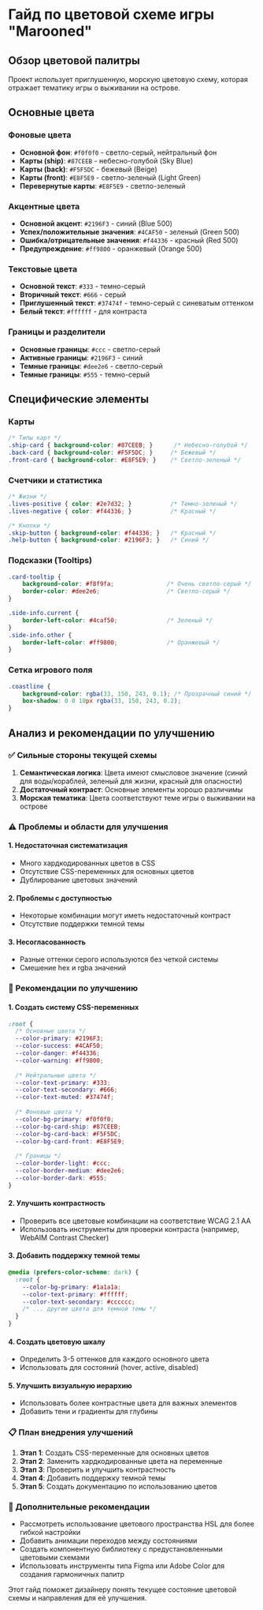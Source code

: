# Гайд по цветовой схеме игры "Marooned"

## Обзор цветовой палитры

Проект использует приглушенную, морскую цветовую схему, которая отражает тематику игры о выживании на острове.

## Основные цвета

### Фоновые цвета
- **Основной фон**: `#f0f0f0` - светло-серый, нейтральный фон
- **Карты (ship)**: `#87CEEB` - небесно-голубой (Sky Blue)
- **Карты (back)**: `#F5F5DC` - бежевый (Beige)
- **Карты (front)**: `#E8F5E9` - светло-зеленый (Light Green)
- **Перевернутые карты**: `#E8F5E9` - светло-зеленый

### Акцентные цвета
- **Основной акцент**: `#2196F3` - синий (Blue 500)
- **Успех/положительные значения**: `#4CAF50` - зеленый (Green 500)
- **Ошибка/отрицательные значения**: `#f44336` - красный (Red 500)
- **Предупреждение**: `#ff9800` - оранжевый (Orange 500)

### Текстовые цвета
- **Основной текст**: `#333` - темно-серый
- **Вторичный текст**: `#666` - серый
- **Приглушенный текст**: `#37474f` - темно-серый с синеватым оттенком
- **Белый текст**: `#ffffff` - для контраста

### Границы и разделители
- **Основные границы**: `#ccc` - светло-серый
- **Активные границы**: `#2196F3` - синий
- **Темные границы**: `#dee2e6` - светло-серый
- **Темные границы**: `#555` - темно-серый

## Специфические элементы

### Карты
```css
/* Типы карт */
.ship-card { background-color: #87CEEB; }      /* Небесно-голубой */
.back-card { background-color: #F5F5DC; }     /* Бежевый */
.front-card { background-color: #E8F5E9; }    /* Светло-зеленый */
```

### Счетчики и статистика
```css
/* Жизни */
.lives-positive { color: #2e7d32; }           /* Темно-зеленый */
.lives-negative { color: #f44336; }           /* Красный */

/* Кнопки */
.skip-button { background-color: #f44336; }   /* Красный */
.help-button { background-color: #2196F3; }   /* Синий */
```

### Подсказки (Tooltips)
```css
.card-tooltip { 
    background-color: #f8f9fa;               /* Очень светло-серый */
    border-color: #dee2e6;                   /* Светло-серый */
}

.side-info.current { 
    border-left-color: #4caf50;              /* Зеленый */
}
.side-info.other { 
    border-left-color: #ff9800;              /* Оранжевый */
}
```

### Сетка игрового поля
```css
.coastline { 
    background-color: rgba(33, 150, 243, 0.1); /* Прозрачный синий */
    box-shadow: 0 0 10px rgba(33, 150, 243, 0.2);
}
```

## Анализ и рекомендации по улучшению

### ✅ Сильные стороны текущей схемы

1. **Семантическая логика**: Цвета имеют смысловое значение (синий для воды/кораблей, зеленый для жизни, красный для опасности)
2. **Достаточный контраст**: Основные элементы хорошо различимы
3. **Морская тематика**: Цвета соответствуют теме игры о выживании на острове

### ⚠️ Проблемы и области для улучшения

#### 1. **Недостаточная систематизация**
- Много хардкодированных цветов в CSS
- Отсутствие CSS-переменных для основных цветов
- Дублирование цветовых значений

#### 2. **Проблемы с доступностью**
- Некоторые комбинации могут иметь недостаточный контраст
- Отсутствие поддержки темной темы

#### 3. **Несогласованность**
- Разные оттенки серого используются без четкой системы
- Смешение hex и rgba значений

### 🎯 Рекомендации по улучшению

#### 1. **Создать систему CSS-переменных**
```css
:root {
  /* Основные цвета */
  --color-primary: #2196F3;
  --color-success: #4CAF50;
  --color-danger: #f44336;
  --color-warning: #ff9800;
  
  /* Нейтральные цвета */
  --color-text-primary: #333;
  --color-text-secondary: #666;
  --color-text-muted: #37474f;
  
  /* Фоновые цвета */
  --color-bg-primary: #f0f0f0;
  --color-bg-card-ship: #87CEEB;
  --color-bg-card-back: #F5F5DC;
  --color-bg-card-front: #E8F5E9;
  
  /* Границы */
  --color-border-light: #ccc;
  --color-border-medium: #dee2e6;
  --color-border-dark: #555;
}
```

#### 2. **Улучшить контрастность**
- Проверить все цветовые комбинации на соответствие WCAG 2.1 AA
- Использовать инструменты для проверки контраста (например, WebAIM Contrast Checker)

#### 3. **Добавить поддержку темной темы**
```css
@media (prefers-color-scheme: dark) {
  :root {
    --color-bg-primary: #1a1a1a;
    --color-text-primary: #ffffff;
    --color-text-secondary: #cccccc;
    /* ... другие цвета для темной темы */
  }
}
```

#### 4. **Создать цветовую шкалу**
- Определить 3-5 оттенков для каждого основного цвета
- Использовать для состояний (hover, active, disabled)

#### 5. **Улучшить визуальную иерархию**
- Использовать более контрастные цвета для важных элементов
- Добавить тени и градиенты для глубины

### 📋 План внедрения улучшений

1. **Этап 1**: Создать CSS-переменные для основных цветов
2. **Этап 2**: Заменить хардкодированные цвета на переменные
3. **Этап 3**: Проверить и улучшить контрастность
4. **Этап 4**: Добавить поддержку темной темы
5. **Этап 5**: Создать документацию по использованию цветов

### 🎨 Дополнительные рекомендации

- Рассмотреть использование цветового пространства HSL для более гибкой настройки
- Добавить анимации переходов между состояниями
- Создать компонентную библиотеку с предустановленными цветовыми схемами
- Использовать инструменты типа Figma или Adobe Color для создания гармоничных палитр

Этот гайд поможет дизайнеру понять текущее состояние цветовой схемы и направления для её улучшения.

